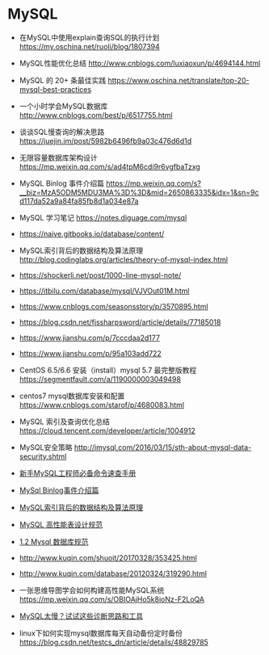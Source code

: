 # MySQL


- 在MySQL中使用explain查询SQL的执行计划 https://my.oschina.net/ruoli/blog/1807394

- MySQL性能优化总结 http://www.cnblogs.com/luxiaoxun/p/4694144.html

- MySQL 的 20+ 条最佳实践 https://www.oschina.net/translate/top-20-mysql-best-practices

- 一个小时学会MySQL数据库 http://www.cnblogs.com/best/p/6517755.html

- 谈谈SQL慢查询的解决思路 https://juejin.im/post/5982b6496fb9a03c476d6d1d

- 无限容量数据库架构设计 https://mp.weixin.qq.com/s/ad4tpM6cdi9r6vgfbaTzxg

- MySQL Binlog 事件介绍篇 https://mp.weixin.qq.com/s?__biz=MzA5ODM5MDU3MA%3D%3D&mid=2650863335&idx=1&sn=9cd117da52a9a84fa85fb8d1a034e87a

- MySQL 学习笔记 https://notes.diguage.com/mysql
- https://naive.gitbooks.io/database/content/

- MySQL索引背后的数据结构及算法原理 http://blog.codinglabs.org/articles/theory-of-mysql-index.html
- https://shockerli.net/post/1000-line-mysql-note/
- https://itbilu.com/database/mysql/VJVOut01M.html
- https://www.cnblogs.com/seasonsstory/p/3570895.html
- https://blog.csdn.net/fjssharpsword/article/details/77185018
- https://www.jianshu.com/p/7cccdaa2d177
- https://www.jianshu.com/p/95a103add722
- CentOS 6.5/6.6 安装（install）mysql 5.7 最完整版教程 https://segmentfault.com/a/1190000003049498
- centos7 mysql数据库安装和配置 https://www.cnblogs.com/starof/p/4680083.html
- MySQL 索引及查询优化总结 https://cloud.tencent.com/developer/article/1004912
- MySQL安全策略 http://imysql.com/2016/03/15/sth-about-mysql-data-security.shtml

- [新手MySQL工程师必备命令速查手册](https://mp.weixin.qq.com/s/87BoE2-0mW_3qALyNSpiTw)
- [MySql Binlog事件介绍篇](http://codingo.xyz/index.php/2017/11/13/mysql-events/)
- [MySQL索引背后的数据结构及算法原理](https://mp.weixin.qq.com/s/6T5YxejFwwm6G93rb6PawA)

- [MySQL 高性能表设计规范](https://www.jianshu.com/p/f797bbe11d76)
- [1.2 Mysql 数据库规范](https://www.kancloud.cn/hebidu/mysql_design_specfication/38264)
- http://www.kuqin.com/shuoit/20170328/353425.html
- http://www.kuqin.com/database/20120324/319290.html

- 一张思维导图学会如何构建高性能MySQL系统 https://mp.weixin.qq.com/s/OBIOAjHo5k8ioNz-F2LoQA



- [MySQL太慢？试试这些诊断思路和工具](https://mp.weixin.qq.com/s?__biz=MzIzNjUxMzk2NQ%3D%3D&mid=2247489785&idx=1&sn=aa3945b17b43efc9c0f2356a06223aae)

- linux下如何实现mysql数据库每天自动备份定时备份 https://blog.csdn.net/testcs_dn/article/details/48829785

